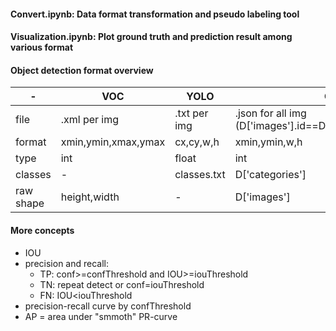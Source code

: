 #### Convert.ipynb: Data format transformation and pseudo labeling tool

#### Visualization.ipynb: Plot ground truth and prediction result among various format

#### Object detection format overview 

| - | VOC | YOLO | COCO |
| - | - | - | - |
| file | .xml per img | .txt per img | .json for all img (D['images'].id==D['annotations'].image_id) |
| format | xmin,ymin,xmax,ymax | cx,cy,w,h | xmin,ymin,w,h |
| type | int | float | int |
| classes | - | classes.txt | D['categories'] |
| raw shape | height,width | - | D['images'] |

#### More concepts
+ IOU
+ precision and recall:
  + TP: conf>=confThreshold and IOU>=iouThreshold
  + TN: repeat detect or conf<confThreshold and IOU>=iouThreshold
  + FN: IOU<iouThreshold
+ precision-recall curve by confThreshold
+ AP = area under "smmoth" PR-curve
